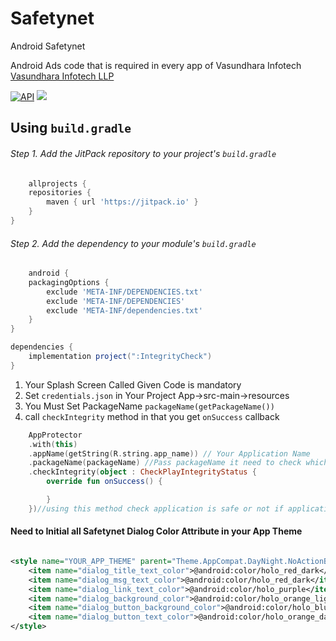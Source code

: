 # Safetynet

Android Safetynet

Android Ads code that is required in every app of Vasundhara
Infotech [Vasundhara Infotech LLP](https://vasundharainfotechllp.com)

[![API](https://img.shields.io/badge/API-23%2B-brightgreen.svg?style=flat)](https://android-arsenal.com/api?level=23)
[![](https://jitpack.io/v/sagarpatel1137/Integrity-Check.svg)](https://jitpack.io/#sagarpatel1137/IntegrityCheck/1.0.0)

## Using `build.gradle`

###### Step 1. Add the JitPack repository to your project's `build.gradle`

```groovy
    allprojects {
    repositories {
        maven { url 'https://jitpack.io' }
    }
}
```

###### Step 2. Add the dependency to your module's `build.gradle`

```groovy
    android {
    packagingOptions {
        exclude 'META-INF/DEPENDENCIES.txt'
        exclude 'META-INF/DEPENDENCIES'
        exclude 'META-INF/dependencies.txt'
    }
}

dependencies {
    implementation project(":IntegrityCheck")
}
```

1. Your Splash Screen Called Given Code is mandatory
2. Set `credentials.json` in Your Project App->src-main->resources
3. You Must Set PackageName `packageName(getPackageName())`
4. call `checkIntegrity` method in that you get `onSuccess` callback

```kotlin
    AppProtector
    .with(this)
    .appName(getString(R.string.app_name)) // Your Application Name
    .packageName(packageName) //Pass packageName it need to check which you want check Play Integrity
    .checkIntegrity(object : CheckPlayIntegrityStatus {
        override fun onSuccess() {

        }
    })//using this method check application is safe or not if application is it will callback onSuccess if not it display dialog
```

#### Need to Initial all Safetynet Dialog Color Attribute in your App Theme

```xml

<style name="YOUR_APP_THEME" parent="Theme.AppCompat.DayNight.NoActionBar">
    <item name="dialog_title_text_color">@android:color/holo_red_dark</item>
    <item name="dialog_msg_text_color">@android:color/holo_red_dark</item>
    <item name="dialog_link_text_color">@android:color/holo_purple</item>
    <item name="dialog_background_color">@android:color/holo_orange_light</item>
    <item name="dialog_button_background_color">@android:color/holo_blue_light</item>
    <item name="dialog_button_text_color">@android:color/holo_orange_dark</item>
</style>
```